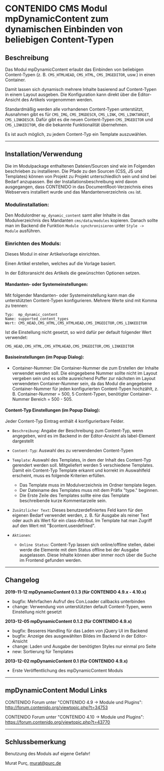# CONTENIDO CMS Modul mpDynamicContent zum dynamischen Einbinden von beliebigen Content-Typen

## Beschreibung

Das Modul mpDynamicContent erlaubt das Einbinden von beliebigen Content-Typen
(z. B. `CMS_HTMLHEAD`, `CMS_HTML`, `CMS_IMGEDITOR`, usw.) in einen Container.

Damit lassen sich dynamisch mehrere Inhalte basierend auf Content-Typen in einem
Layout ausgeben. Die Konfiguration kann direkt über die Editor-Ansicht des
Artikels vorgenommen werden.

Standardmäßig werden alle vorhandenen Content-Typen unterstützt, Ausnahmen gibt
es für `CMS_IMG`, `CMS_IMGDESCR`, `CMS_LINK`, `CMS_LINKTARGET`, `CMS_LINKDESCR`. Dafür
gibt es die neuen Content-Typen `CMS_IMGEDITOR` und `CMS_LINKEDITOR`, die die
bekannte Funktionalität übernehmen.

Es ist auch möglich, zu jedem Content-Typ ein Template auszuwählen.

----

## Installation/Verwendung

Die im Modulpackage enthaltenen Dateien/Sourcen sind wie im Folgenden beschrieben
zu installieren.
Die Pfade zu den Sourcen (CSS, JS und Templates) können von Projekt zu Projekt
unterschiedlich sein und sind bei Bedarf anzupassen.
Bei der Installationsbeschreibung wird davon ausgegangen, dass CONTENIDO in das
DocumentRoot-Verzeichnis eines Webservers installiert wurde und das
Mandantenverzeichnis `cms` ist.

### Modulinstallation:

Den Modulordner `mp_dynamic_content` samt aller Inhalte in das Modulverzeichnis
des Mandanten `cms/data/modules` kopieren.
Danach sollte man im Backend die Funktion `Module synchronisieren` unter
`Style -> Module` ausführen.


### Einrichten des Moduls:

Dieses Modul in einer Artikelvorlage einrichten.

Einen Artikel erstellen, welches auf die Vorlage basiert.

In der Editoransicht des Artikels die gewünschten Optionen setzen.


#### Mandanten- oder Systemeinstellungen:

Mit folgender Mandanten- oder Systemeinstellung kann man die unterstützten
Content-Typen konfigurieren. Mehrere Werte sind mit Komma zu trennen:
```
Typ:  mp_dynamic_content
Name: supported_content_types
Wert: CMS_HEAD,CMS_HTML,CMS_HTMLHEAD,CMS_IMGEDITOR,CMS_LINKEDITOR
```

Ist die Einstellung nicht gesetzt, so wird dafür per default folgender Wert verwendet:
```
CMS_HEAD,CMS_HTML,CMS_HTMLHEAD,CMS_IMGEDITOR,CMS_LINKEDITOR
```

#### Basiseinstellungen (im Popup Dialog):

- Container-Nummer: Die Container-Nummer die zum Erstellen der Inhalte verwendet
  werden soll. Die eingegebene Nummer sollte nicht im Layout vergeben sein und
  es sollte ausreichend Puffer zur nächsten im Layout verwendeten Container-Nummer
  sein, da das Modul die angegebene Container-Nummer für jeden konfigurierten
  Content-Typen hochzählt, z. B. Container-Nummer = 500, 5 Content-Typen,
  benötigter Container-Nummer Bereich = 500 - 505.

#### Content-Typ Einstellungen (im Popup Dialog):

Jeder Content-Typ Eintrag enthält 4 konfigurierbare Felder.

- `Beschreibung`: Angabe der Beschreibung zum Content-Typ, wenn angegeben, wird
  es im Backend in der Editor-Ansicht als label-Element dargestellt

- `Content-Typ`: Auswahl des zu verwendenden Content-Typen

- `Template`: Auswahl des Templates, in dem der Inhalt des Content-Typ gerendert
  werden soll. Mitgeliefert werden 5 verschiedene Templates.
  Damit ein Content-Typ Template erkannt und korrekt im  Auswahlfeld erscheint,
  muss es folgende Kriterien erfüllen.
  - Das Template muss im Modulverzeichnis im Ordner template liegen.
  - Der Dateiname des Templates muss mit dem Präfix "type." beginnen.
  - Die Erste Zeile des Templates sollte eine das Template beschreibende kurze
    Kommentarzeile sein.

- `Zusätzlicher Text`: Dieses benutzerdefiniertes Feld kann für den eigenen Bedarf
  verwendet werden, z. B. für Ausgabe als reiner Text oder auch als Wert für ein
  class-Attribut. Im Template hat man Zugriff auf den Wert mit "$content.userdefined".

- `Aktionen`:
  - `Online Status`: Content-Typ lassen sich online/offline stellen, dabei werde die Elemente
    mit dem Status offline bei der Ausgabe ausgelassen. Diese Inhalte können aber
    immer noch über die Suche im Frontend gefunden werden.

----

## Changelog

**2019-11-12 mpDynamicContent 0.1.3 (für CONTENIDO 4.9.x - 4.10.x)**
- bugfix: Mehrfachen Aufruf des Con.Loader callbacks unterbinden
- change: Verwendung von unterstützten default Content-Typen, wenn Einstellung nicht gesetzt

**2013-12-05 mpDynamicContent 0.1.2 (für CONTENIDO 4.9.x)**
- bugfix: Besseres Handling für das Laden von jQuery UI im Backend
- bugfix: Anzeige des ausgewählten Bildes im Backend in der Editor-Ansicht
- change: Laden und Ausgabe der benötigten Styles nur einmal pro Seite
- new:    Sortierung für Templates

**2013-12-02 mpDynamicContent 0.1 (für CONTENIDO 4.9.x)**
- Erste Veröffentlichung des mpDynamicContent Moduls

----

## mpDynamicContent Modul Links

CONTENIDO Forum unter "CONTENIDO 4.9 -> Module und Plugins":
http://forum.contenido.org/viewtopic.php?t=34753

CONTENIDO Forum unter "CONTENIDO 4.10 -> Module und Plugins":
https://forum.contenido.org/viewtopic.php?t=43770

----

## Schlussbemerkung

Benutzung des Moduls auf eigene Gefahr!

Murat Purç, murat@purc.de
